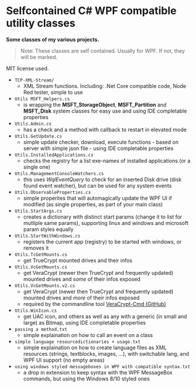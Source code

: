 # Selfcontained C# WPF compatible utility classes
__Some classes of my various projects.__
> Note: These classes are self contained. Usually for WPF. If not, they will be marked.

MIT license used.

- `TCP-XML-Stream/`
	- XML Stream functions. Including: .Net Core compatible code, Node Red tester, simple to use
- `Utils MSFT_Helpers.cs`
	- is wrapping the __MSFT_StorageObject__, __MSFT_Partition__ and __MSFT_Disk__ system classes for easy use and using IDE completable properties
- `Utils.Admin.cs`
	- has a check and a method with callback to restart in elevated mode
- `Utils.GetUpdate.cs`
	- simple update checker, download, execute functions - based on server with simple json file - using IDE completable properties
- `Utils.InstalledApplications.cs`
	- checks the registry for a list exe-names of installed applications (or a single one)
- `Utils.ManagementConsoleWatchers.cs`
	- this uses _WqlEventQuery_ to check for an inserted Disk drive (disk found event watcher), but can be used for any system events
- `Utils.ObservableProperties.cs`
	- simple properites that will automagically update the WPF UI if modified (as single properties, as part of your main class)
- `Utils.StartArgs.cs`
	- creates a dictionary with distinct start params (change it to list for mutliple same params), supporting linux and windows and microsoft param styles equally
- `Utils.StartWithWindows.cs`
	- registers the current app (registry) to be started with windows, or removes it
- `Utils.TcGetMounts.cs`
	- get TrueCrypt mounted drives and their infos
- `Utils.VcGetMounts.cs`
	- get VeraCrypt (newer then TrueCrypt and frequently updated) mounted drives and _some_ of their infos exposed
- `Utils.VcGetMounts.v2.cs`
	- get VeraCrypt (newer then TrueCrypt and frequently updated) mounted drives and _more_ of their infos exposed
  - required by the commandline tool [VeraCrypt-Cmd (GitHub)](https://github.com/BananaAcid/VeraCrypt-Cmd)
- `Utils.WinIcon.cs`
	- get UAC icon, and others as well as any with a generic (in small and large) as Bitmap, using IDE completable properties
- `passing a method.txt`
	- simple explaination on how to call an event on a class
- `simple language resourcedictionaries + usage.txt`
	- simple explaination on how to create language files as XML resources (strings, textblocks, images, ...), with switchable lang, and WPF UI support (no empty areas)
- `using windows styled messageboxes in WPF with compatible syntax.txt`
	- a drop in extension to keep syntax with the WPF MessageBox commands, but using the Windows 8/10 styled ones
